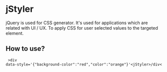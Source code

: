 # jStyler
jQuery is used for CSS generator. It's used for applications which are related with UI / UX. To apply CSS for user selected values to the targeted element.

## How to use?

<code> &gt;div data-style='{"background-color":"red","color":"orange"}'&lt;jStyler&gt;/div&lt; </code>
